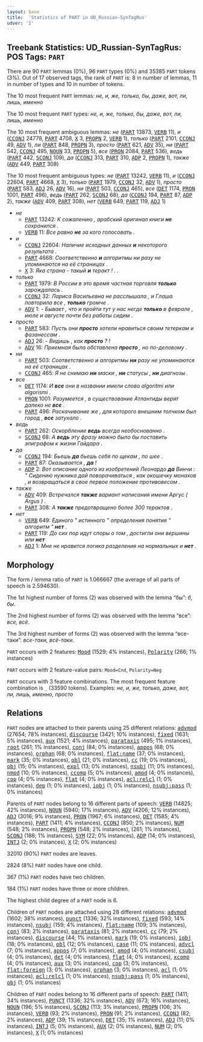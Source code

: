 ```yaml
---
layout: base
title:  'Statistics of PART in UD_Russian-SynTagRus'
udver: '2'
---
```


## Treebank Statistics: UD_Russian-SynTagRus: POS Tags: `PART`

There are 90 `PART` lemmas (0%), 96 `PART` types (0%) and 35385 `PART` tokens (3%).
Out of 17 observed tags, the rank of `PART` is: 8 in number of lemmas, 11 in number of types and 10 in number of tokens.

The 10 most frequent `PART` lemmas: <em>не, и, же, только, бы, даже, вот, ли, лишь, именно</em>

The 10 most frequent `PART` types:  <em>не, и, же, только, бы, даже, вот, ли, лишь, именно</em>

The 10 most frequent ambiguous lemmas: <em>не</em> (<tt><a href="ru_syntagrus-pos-PART.html">PART</a></tt> 13873, <tt><a href="ru_syntagrus-pos-VERB.html">VERB</a></tt> 11), <em>и</em> (<tt><a href="ru_syntagrus-pos-CCONJ.html">CCONJ</a></tt> 24778, <tt><a href="ru_syntagrus-pos-PART.html">PART</a></tt> 4708, <tt><a href="ru_syntagrus-pos-X.html">X</a></tt> 3, <tt><a href="ru_syntagrus-pos-PROPN.html">PROPN</a></tt> 2, <tt><a href="ru_syntagrus-pos-VERB.html">VERB</a></tt> 1), <em>только</em> (<tt><a href="ru_syntagrus-pos-PART.html">PART</a></tt> 2101, <tt><a href="ru_syntagrus-pos-CCONJ.html">CCONJ</a></tt> 49, <tt><a href="ru_syntagrus-pos-ADV.html">ADV</a></tt> 1), <em>ли</em> (<tt><a href="ru_syntagrus-pos-PART.html">PART</a></tt> 848, <tt><a href="ru_syntagrus-pos-PROPN.html">PROPN</a></tt> 3), <em>просто</em> (<tt><a href="ru_syntagrus-pos-PART.html">PART</a></tt> 621, <tt><a href="ru_syntagrus-pos-ADV.html">ADV</a></tt> 35), <em>ни</em> (<tt><a href="ru_syntagrus-pos-PART.html">PART</a></tt> 542, <tt><a href="ru_syntagrus-pos-CCONJ.html">CCONJ</a></tt> 495, <tt><a href="ru_syntagrus-pos-NOUN.html">NOUN</a></tt> 33, <tt><a href="ru_syntagrus-pos-PROPN.html">PROPN</a></tt> 5), <em>все</em> (<tt><a href="ru_syntagrus-pos-PRON.html">PRON</a></tt> 2084, <tt><a href="ru_syntagrus-pos-PART.html">PART</a></tt> 536), <em>ведь</em> (<tt><a href="ru_syntagrus-pos-PART.html">PART</a></tt> 442, <tt><a href="ru_syntagrus-pos-SCONJ.html">SCONJ</a></tt> 109), <em>да</em> (<tt><a href="ru_syntagrus-pos-CCONJ.html">CCONJ</a></tt> 313, <tt><a href="ru_syntagrus-pos-PART.html">PART</a></tt> 310, <tt><a href="ru_syntagrus-pos-ADP.html">ADP</a></tt> 2, <tt><a href="ru_syntagrus-pos-PROPN.html">PROPN</a></tt> 1), <em>также</em> (<tt><a href="ru_syntagrus-pos-ADV.html">ADV</a></tt> 449, <tt><a href="ru_syntagrus-pos-PART.html">PART</a></tt> 308)

The 10 most frequent ambiguous types:  <em>не</em> (<tt><a href="ru_syntagrus-pos-PART.html">PART</a></tt> 13242, <tt><a href="ru_syntagrus-pos-VERB.html">VERB</a></tt> 11), <em>и</em> (<tt><a href="ru_syntagrus-pos-CCONJ.html">CCONJ</a></tt> 22604, <tt><a href="ru_syntagrus-pos-PART.html">PART</a></tt> 4668, <tt><a href="ru_syntagrus-pos-X.html">X</a></tt> 3), <em>только</em> (<tt><a href="ru_syntagrus-pos-PART.html">PART</a></tt> 1979, <tt><a href="ru_syntagrus-pos-CCONJ.html">CCONJ</a></tt> 32, <tt><a href="ru_syntagrus-pos-ADV.html">ADV</a></tt> 1), <em>просто</em> (<tt><a href="ru_syntagrus-pos-PART.html">PART</a></tt> 583, <tt><a href="ru_syntagrus-pos-ADJ.html">ADJ</a></tt> 26, <tt><a href="ru_syntagrus-pos-ADV.html">ADV</a></tt> 16), <em>ни</em> (<tt><a href="ru_syntagrus-pos-PART.html">PART</a></tt> 503, <tt><a href="ru_syntagrus-pos-CCONJ.html">CCONJ</a></tt> 465), <em>все</em> (<tt><a href="ru_syntagrus-pos-DET.html">DET</a></tt> 1174, <tt><a href="ru_syntagrus-pos-PRON.html">PRON</a></tt> 1001, <tt><a href="ru_syntagrus-pos-PART.html">PART</a></tt> 496), <em>ведь</em> (<tt><a href="ru_syntagrus-pos-PART.html">PART</a></tt> 262, <tt><a href="ru_syntagrus-pos-SCONJ.html">SCONJ</a></tt> 68), <em>да</em> (<tt><a href="ru_syntagrus-pos-CCONJ.html">CCONJ</a></tt> 194, <tt><a href="ru_syntagrus-pos-PART.html">PART</a></tt> 87, <tt><a href="ru_syntagrus-pos-ADP.html">ADP</a></tt> 2), <em>также</em> (<tt><a href="ru_syntagrus-pos-ADV.html">ADV</a></tt> 409, <tt><a href="ru_syntagrus-pos-PART.html">PART</a></tt> 308), <em>нет</em> (<tt><a href="ru_syntagrus-pos-VERB.html">VERB</a></tt> 649, <tt><a href="ru_syntagrus-pos-PART.html">PART</a></tt> 119, <tt><a href="ru_syntagrus-pos-ADJ.html">ADJ</a></tt> 1)


* <em>не</em>
  * <tt><a href="ru_syntagrus-pos-PART.html">PART</a></tt> 13242: <em>К сожалению , арабский оригинал книги <b>не</b> сохранился .</em>
  * <tt><a href="ru_syntagrus-pos-VERB.html">VERB</a></tt> 11: <em>Все равно <b>не</b> за кого голосовать .</em>
* <em>и</em>
  * <tt><a href="ru_syntagrus-pos-CCONJ.html">CCONJ</a></tt> 22604: <em>Наличие исходных данных <b>и</b> некоторого результата .</em>
  * <tt><a href="ru_syntagrus-pos-PART.html">PART</a></tt> 4668: <em>Соответственно <b>и</b> алгоритмы ни разу не упоминаются на её страницах .</em>
  * <tt><a href="ru_syntagrus-pos-X.html">X</a></tt> 3: <em>Яка страна - такый <b>и</b> теракт ! . .</em>
* <em>только</em>
  * <tt><a href="ru_syntagrus-pos-PART.html">PART</a></tt> 1979: <em>В России в это время частная торговля <b>только</b> зарождалась .</em>
  * <tt><a href="ru_syntagrus-pos-CCONJ.html">CCONJ</a></tt> 32: <em>Лариса Васильевна не расслышала , и Глаша повторила все , <b>только</b> громче .</em>
  * <tt><a href="ru_syntagrus-pos-ADV.html">ADV</a></tt> 1: <em>- Бывает , что и пройти тут у нас негде <b>только</b> в феврале , июле и августе почти без работы сидим .</em>
* <em>просто</em>
  * <tt><a href="ru_syntagrus-pos-PART.html">PART</a></tt> 583: <em>Пусть они <b>просто</b> хотели нравиться своим тетеркам и фазанессам .</em>
  * <tt><a href="ru_syntagrus-pos-ADJ.html">ADJ</a></tt> 26: <em>- Видишь , как <b>просто</b> ? !</em>
  * <tt><a href="ru_syntagrus-pos-ADV.html">ADV</a></tt> 16: <em>Приемная была обставлена <b>просто</b> , но по-деловому .</em>
* <em>ни</em>
  * <tt><a href="ru_syntagrus-pos-PART.html">PART</a></tt> 503: <em>Соответственно и алгоритмы <b>ни</b> разу не упоминаются на её страницах .</em>
  * <tt><a href="ru_syntagrus-pos-CCONJ.html">CCONJ</a></tt> 465: <em>Я не снимаю <b>ни</b> маски , <b>ни</b> статусы , <b>ни</b> диагнозы .</em>
* <em>все</em>
  * <tt><a href="ru_syntagrus-pos-DET.html">DET</a></tt> 1174: <em>И <b>все</b> они в названии имели слово algoritmi или algorismi .</em>
  * <tt><a href="ru_syntagrus-pos-PRON.html">PRON</a></tt> 1001: <em>Разумеется , в существование Атлантиды верят далеко не <b>все</b> .</em>
  * <tt><a href="ru_syntagrus-pos-PART.html">PART</a></tt> 496: <em>Раскачивание же , для которого внешним толчком был город , <b>все</b> затухало .</em>
* <em>ведь</em>
  * <tt><a href="ru_syntagrus-pos-PART.html">PART</a></tt> 262: <em>Оскорбление <b>ведь</b> всегда необоснованно .</em>
  * <tt><a href="ru_syntagrus-pos-SCONJ.html">SCONJ</a></tt> 68: <em>А <b>ведь</b> эту фразу можно было бы поставить эпиграфом к жизни Гайдара .</em>
* <em>да</em>
  * <tt><a href="ru_syntagrus-pos-CCONJ.html">CCONJ</a></tt> 194: <em>Бьешь <b>да</b> бьешь себя по щекам , по шее .</em>
  * <tt><a href="ru_syntagrus-pos-PART.html">PART</a></tt> 87: <em>Оказывается , <b>да</b> !</em>
  * <tt><a href="ru_syntagrus-pos-ADP.html">ADP</a></tt> 2: <em>Вот описание одного из изобретений Леонардо <b>да</b> Винчи : " Сидению нужника дай поворачиваться , как окошечку монахов , и возвращаться в свое первое положение противовесом .</em>
* <em>также</em>
  * <tt><a href="ru_syntagrus-pos-ADV.html">ADV</a></tt> 409: <em>Встречался <b>также</b> вариант написания имени Аргус ( Argus ) .</em>
  * <tt><a href="ru_syntagrus-pos-PART.html">PART</a></tt> 308: <em>А <b>также</b> предотвращено более 300 терактов .</em>
* <em>нет</em>
  * <tt><a href="ru_syntagrus-pos-VERB.html">VERB</a></tt> 649: <em>Единого " истинного " определения понятия " алгоритм " <b>нет</b> .</em>
  * <tt><a href="ru_syntagrus-pos-PART.html">PART</a></tt> 119: <em>До сих пор идут споры о том , достигли они вершины или <b>нет</b></em>
  * <tt><a href="ru_syntagrus-pos-ADJ.html">ADJ</a></tt> 1: <em>Мне не нравится логика разделения на нормальных и <b>нет</b> .</em>

## Morphology

The form / lemma ratio of `PART` is 1.066667 (the average of all parts of speech is 2.594630).

The 1st highest number of forms (2) was observed with the lemma “бы”: <em>б, бы</em>.

The 2nd highest number of forms (2) was observed with the lemma “все”: <em>все, всё</em>.

The 3rd highest number of forms (2) was observed with the lemma “все-таки”: <em>все-таки, всё-таки</em>.

`PART` occurs with 2 features: <tt><a href="ru_syntagrus-feat-Mood.html">Mood</a></tt> (1529; 4% instances), <tt><a href="ru_syntagrus-feat-Polarity.html">Polarity</a></tt> (266; 1% instances)

`PART` occurs with 2 feature-value pairs: `Mood=Cnd`, `Polarity=Neg`

`PART` occurs with 3 feature combinations.
The most frequent feature combination is `_` (33590 tokens).
Examples: <em>не, и, же, только, даже, вот, ли, лишь, именно, просто</em>


## Relations

`PART` nodes are attached to their parents using 25 different relations: <tt><a href="ru_syntagrus-dep-advmod.html">advmod</a></tt> (27654; 78% instances), <tt><a href="ru_syntagrus-dep-discourse.html">discourse</a></tt> (3421; 10% instances), <tt><a href="ru_syntagrus-dep-fixed.html">fixed</a></tt> (1631; 5% instances), <tt><a href="ru_syntagrus-dep-aux.html">aux</a></tt> (1521; 4% instances), <tt><a href="ru_syntagrus-dep-parataxis.html">parataxis</a></tt> (495; 1% instances), <tt><a href="ru_syntagrus-dep-root.html">root</a></tt> (261; 1% instances), <tt><a href="ru_syntagrus-dep-conj.html">conj</a></tt> (84; 0% instances), <tt><a href="ru_syntagrus-dep-appos.html">appos</a></tt> (68; 0% instances), <tt><a href="ru_syntagrus-dep-orphan.html">orphan</a></tt> (68; 0% instances), <tt><a href="ru_syntagrus-dep-flat-name.html">flat:name</a></tt> (37; 0% instances), <tt><a href="ru_syntagrus-dep-mark.html">mark</a></tt> (35; 0% instances), <tt><a href="ru_syntagrus-dep-obl.html">obl</a></tt> (21; 0% instances), <tt><a href="ru_syntagrus-dep-cc.html">cc</a></tt> (19; 0% instances), <tt><a href="ru_syntagrus-dep-obj.html">obj</a></tt> (15; 0% instances), <tt><a href="ru_syntagrus-dep-expl.html">expl</a></tt> (13; 0% instances), <tt><a href="ru_syntagrus-dep-nsubj.html">nsubj</a></tt> (11; 0% instances), <tt><a href="ru_syntagrus-dep-nmod.html">nmod</a></tt> (10; 0% instances), <tt><a href="ru_syntagrus-dep-ccomp.html">ccomp</a></tt> (5; 0% instances), <tt><a href="ru_syntagrus-dep-amod.html">amod</a></tt> (4; 0% instances), <tt><a href="ru_syntagrus-dep-cop.html">cop</a></tt> (4; 0% instances), <tt><a href="ru_syntagrus-dep-flat.html">flat</a></tt> (4; 0% instances), <tt><a href="ru_syntagrus-dep-acl-relcl.html">acl:relcl</a></tt> (1; 0% instances), <tt><a href="ru_syntagrus-dep-dep.html">dep</a></tt> (1; 0% instances), <tt><a href="ru_syntagrus-dep-iobj.html">iobj</a></tt> (1; 0% instances), <tt><a href="ru_syntagrus-dep-nsubj-pass.html">nsubj:pass</a></tt> (1; 0% instances)

Parents of `PART` nodes belong to 16 different parts of speech: <tt><a href="ru_syntagrus-pos-VERB.html">VERB</a></tt> (14825; 42% instances), <tt><a href="ru_syntagrus-pos-NOUN.html">NOUN</a></tt> (5940; 17% instances), <tt><a href="ru_syntagrus-pos-ADV.html">ADV</a></tt> (4206; 12% instances), <tt><a href="ru_syntagrus-pos-ADJ.html">ADJ</a></tt> (3016; 9% instances), <tt><a href="ru_syntagrus-pos-PRON.html">PRON</a></tt> (1967; 6% instances), <tt><a href="ru_syntagrus-pos-DET.html">DET</a></tt> (1585; 4% instances), <tt><a href="ru_syntagrus-pos-PART.html">PART</a></tt> (1411; 4% instances), <tt><a href="ru_syntagrus-pos-CCONJ.html">CCONJ</a></tt> (850; 2% instances), <tt><a href="ru_syntagrus-pos-NUM.html">NUM</a></tt> (548; 2% instances), <tt><a href="ru_syntagrus-pos-PROPN.html">PROPN</a></tt> (548; 2% instances),  (261; 1% instances), <tt><a href="ru_syntagrus-pos-SCONJ.html">SCONJ</a></tt> (188; 1% instances), <tt><a href="ru_syntagrus-pos-SYM.html">SYM</a></tt> (22; 0% instances), <tt><a href="ru_syntagrus-pos-ADP.html">ADP</a></tt> (14; 0% instances), <tt><a href="ru_syntagrus-pos-INTJ.html">INTJ</a></tt> (2; 0% instances), <tt><a href="ru_syntagrus-pos-X.html">X</a></tt> (2; 0% instances)

32010 (90%) `PART` nodes are leaves.

2824 (8%) `PART` nodes have one child.

367 (1%) `PART` nodes have two children.

184 (1%) `PART` nodes have three or more children.

The highest child degree of a `PART` node is 6.

Children of `PART` nodes are attached using 28 different relations: <tt><a href="ru_syntagrus-dep-advmod.html">advmod</a></tt> (1602; 38% instances), <tt><a href="ru_syntagrus-dep-punct.html">punct</a></tt> (1336; 32% instances), <tt><a href="ru_syntagrus-dep-fixed.html">fixed</a></tt> (593; 14% instances), <tt><a href="ru_syntagrus-dep-nsubj.html">nsubj</a></tt> (159; 4% instances), <tt><a href="ru_syntagrus-dep-flat-name.html">flat:name</a></tt> (109; 3% instances), <tt><a href="ru_syntagrus-dep-conj.html">conj</a></tt> (83; 2% instances), <tt><a href="ru_syntagrus-dep-parataxis.html">parataxis</a></tt> (81; 2% instances), <tt><a href="ru_syntagrus-dep-cc.html">cc</a></tt> (79; 2% instances), <tt><a href="ru_syntagrus-dep-discourse.html">discourse</a></tt> (44; 1% instances), <tt><a href="ru_syntagrus-dep-mark.html">mark</a></tt> (19; 0% instances), <tt><a href="ru_syntagrus-dep-iobj.html">iobj</a></tt> (18; 0% instances), <tt><a href="ru_syntagrus-dep-obl.html">obl</a></tt> (12; 0% instances), <tt><a href="ru_syntagrus-dep-case.html">case</a></tt> (11; 0% instances), <tt><a href="ru_syntagrus-dep-advcl.html">advcl</a></tt> (7; 0% instances), <tt><a href="ru_syntagrus-dep-appos.html">appos</a></tt> (7; 0% instances), <tt><a href="ru_syntagrus-dep-amod.html">amod</a></tt> (4; 0% instances), <tt><a href="ru_syntagrus-dep-csubj.html">csubj</a></tt> (4; 0% instances), <tt><a href="ru_syntagrus-dep-det.html">det</a></tt> (4; 0% instances), <tt><a href="ru_syntagrus-dep-flat.html">flat</a></tt> (4; 0% instances), <tt><a href="ru_syntagrus-dep-xcomp.html">xcomp</a></tt> (4; 0% instances), <tt><a href="ru_syntagrus-dep-aux.html">aux</a></tt> (3; 0% instances), <tt><a href="ru_syntagrus-dep-cop.html">cop</a></tt> (3; 0% instances), <tt><a href="ru_syntagrus-dep-flat-foreign.html">flat:foreign</a></tt> (3; 0% instances), <tt><a href="ru_syntagrus-dep-orphan.html">orphan</a></tt> (3; 0% instances), <tt><a href="ru_syntagrus-dep-acl.html">acl</a></tt> (1; 0% instances), <tt><a href="ru_syntagrus-dep-acl-relcl.html">acl:relcl</a></tt> (1; 0% instances), <tt><a href="ru_syntagrus-dep-nsubj-pass.html">nsubj:pass</a></tt> (1; 0% instances), <tt><a href="ru_syntagrus-dep-obj.html">obj</a></tt> (1; 0% instances)

Children of `PART` nodes belong to 16 different parts of speech: <tt><a href="ru_syntagrus-pos-PART.html">PART</a></tt> (1411; 34% instances), <tt><a href="ru_syntagrus-pos-PUNCT.html">PUNCT</a></tt> (1336; 32% instances), <tt><a href="ru_syntagrus-pos-ADV.html">ADV</a></tt> (673; 16% instances), <tt><a href="ru_syntagrus-pos-NOUN.html">NOUN</a></tt> (196; 5% instances), <tt><a href="ru_syntagrus-pos-SCONJ.html">SCONJ</a></tt> (113; 3% instances), <tt><a href="ru_syntagrus-pos-PROPN.html">PROPN</a></tt> (106; 3% instances), <tt><a href="ru_syntagrus-pos-VERB.html">VERB</a></tt> (93; 2% instances), <tt><a href="ru_syntagrus-pos-PRON.html">PRON</a></tt> (91; 2% instances), <tt><a href="ru_syntagrus-pos-CCONJ.html">CCONJ</a></tt> (82; 2% instances), <tt><a href="ru_syntagrus-pos-ADP.html">ADP</a></tt> (39; 1% instances), <tt><a href="ru_syntagrus-pos-DET.html">DET</a></tt> (35; 1% instances), <tt><a href="ru_syntagrus-pos-ADJ.html">ADJ</a></tt> (11; 0% instances), <tt><a href="ru_syntagrus-pos-INTJ.html">INTJ</a></tt> (5; 0% instances), <tt><a href="ru_syntagrus-pos-AUX.html">AUX</a></tt> (2; 0% instances), <tt><a href="ru_syntagrus-pos-NUM.html">NUM</a></tt> (2; 0% instances), <tt><a href="ru_syntagrus-pos-X.html">X</a></tt> (1; 0% instances)

